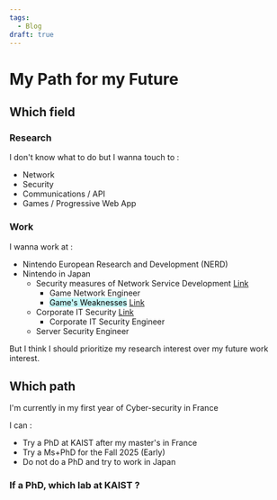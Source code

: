 ```yaml
---
tags:
  - Blog
draft: true
---
```

# My Path for my Future

## Which field
### Research

I don't know what to do but I wanna touch to :
- Network
- Security
- Communications / API 
- Games / Progressive Web App
### Work

I wanna work at :
- Nintendo European Research and Development (NERD)
- Nintendo in Japan
	- Security measures of Network Service Development [Link](https://www.nintendo.co.jp/jobs/introduction/engineer/soft-network.html)
		- Game Network Engineer
		- <mark style="background: #ABF7F7A6;">Game's Weaknesses</mark> [Link](https://www.nintendo.co.jp/jobs/keyword/77.html)
	- Corporate IT Security [Link](https://www.nintendo.co.jp/jobs/introduction/engineer/soft-it.html)
		- Corporate IT Security Engineer
	-   Server Security Engineer

But I think I should prioritize my research interest over my future work interest. 

## Which path

I'm currently in my first year of Cyber-security in France

I can :
- Try a PhD at KAIST after my master's in France
- Try a Ms+PhD for the Fall 2025 (Early)
- Do not do a PhD and try to work in Japan

### If a PhD, which lab at KAIST ?

